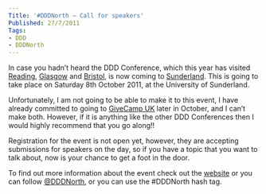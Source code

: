 ```yaml
---
Title: '#DDDNorth – Call for speakers'
Published: 27/7/2011
Tags:
- DDD
- DDDNorth
---
```


In case you hadn’t heard the DDD Conference, which this year has visited [Reading](http://www.gep13.co.uk/blog/?p=28), [Glasgow](http://www.gep13.co.uk/blog/?p=210) and [Bristol](http://www.gep13.co.uk/blog/?p=278), is now coming to [Sunderland](http://www.developerdeveloperdeveloper.com/north/Default.aspx). This is going to take place on Saturday 8th October 2011, at the University of Sunderland.

Unfortunately, I am not going to be able to make it to this event, I have already committed to going to [GiveCamp UK](http://www.givecamp.org.uk/) later in October, and I can’t make both. However, if it is anything like the other DDD Conferences then I would highly recommend that you go along!!

Registration for the event is not open yet, however, they are accepting submissions for speakers on the day, so if you have a topic that you want to talk about, now is your chance to get a foot in the door.

To find out more information about the event check out the [website](http://www.developerdeveloperdeveloper.com/north/Default.aspx) or you can follow [@DDDNorth](http://twitter.com/dddnorth), or you can use the #DDDNorth hash tag.
